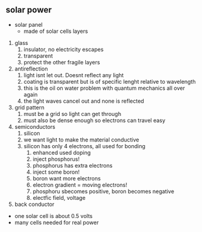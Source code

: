 ## solar power
* solar panel
  * made of solar cells
layers
1. glass
   1. insulator, no electricity escapes
   2. transparent
   3. protect the other fragile layers
2. antireflection
   1. light isnt let out. Doesnt reflect any light
   2. coating is transparent but is of specific lenght relative to wavelength
   3. this is the oil on water problem with quantum mechanics all over again
   4. the light waves cancel out and none is reflected
3. grid pattern
   1. must be a grid so light can get through
   2. must also be dense enough so electrons can travel easy
4. semiconductors
   1. silicon
   2. we want light to make the material conductive
   3. silicon has only 4 electrons, all used for bonding
      1. enhanced used doping
      2. inject phosphorus!
      3. phosphorus has extra electrons
      4. inject some boron!
      5. boron want more electrons
      6. electron gradient = moving electrons!
      7. phosphoru sbecomes positive, boron becomes negative
      8. electfic field, voltage 
5. back conductor

* one solar cell is about 0.5 volts
* many cells needed for real power